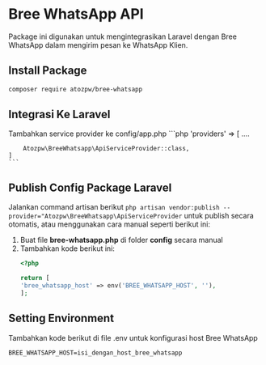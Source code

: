 # Bree WhatsApp API
Package ini digunakan untuk mengintegrasikan Laravel dengan Bree WhatsApp dalam mengirim pesan ke WhatsApp Klien.

## Install Package
```sh
composer require atozpw/bree-whatsapp
```

## Integrasi Ke Laravel
Tambahkan service provider ke config/app.php
    ```php
    'providers' => [
    	....
    	
    	Atozpw\BreeWhatsapp\ApiServiceProvider::class,
    ]
    ```

## Publish Config Package Laravel
Jalankan command artisan berikut ```php artisan vendor:publish --provider="Atozpw\BreeWhatsapp\ApiServiceProvider``` untuk publish secara otomatis, atau menggunakan cara manual seperti berikut ini:

1. Buat file **bree-whatsapp.php** di folder **config** secara manual
2. Tambahkan kode berikut ini:
    ```php
    <?php

    return [
    'bree_whatsapp_host' => env('BREE_WHATSAPP_HOST', ''),
    ];
    ```

## Setting Environment 
Tambahkan kode berikut di file .env untuk konfigurasi host Bree WhatsApp
```
BREE_WHATSAPP_HOST=isi_dengan_host_bree_whatsapp
```
